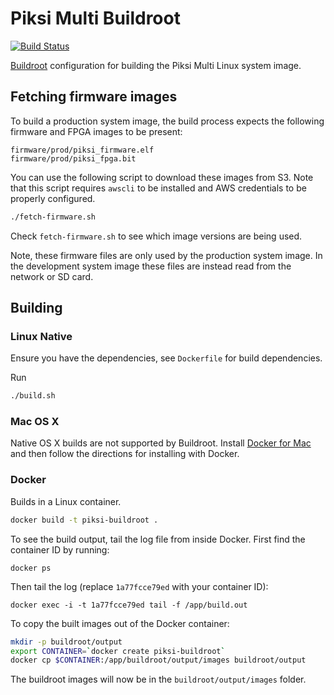 # Piksi Multi Buildroot

[![Build Status](https://travis-ci.org/swift-nav/piksi_buildroot.svg?branch=master)](https://travis-ci.org/swift-nav/piksi_buildroot)

[Buildroot](https://buildroot.org/) configuration for building the Piksi Multi
Linux system image.

## Fetching firmware images

To build a production system image, the build process expects the following
firmware and FPGA images to be present:

```
firmware/prod/piksi_firmware.elf
firmware/prod/piksi_fpga.bit
```

You can use the following script to download these images from S3. Note that
this script requires `awscli` to be installed and AWS credentials to be
properly configured.

``` sh
./fetch-firmware.sh
```

Check `fetch-firmware.sh` to see which image versions are being used.

Note, these firmware files are only used by the production system image. In the
development system image these files are instead read from the network or SD
card.

## Building

### Linux Native

Ensure you have the dependencies, see `Dockerfile` for build dependencies.

Run

``` sh
./build.sh
```

### Mac OS X

Native OS X builds are not supported by Buildroot. Install
[Docker for Mac](https://docs.docker.com/engine/installation/mac/) and then
follow the directions for installing with Docker.

### Docker

Builds in a Linux container.

``` sh
docker build -t piksi-buildroot .
```

To see the build output, tail the log file from inside Docker. First find the
container ID by running:

```
docker ps
```

Then tail the log (replace `1a77fcce79ed` with your container ID):

```
docker exec -i -t 1a77fcce79ed tail -f /app/build.out
```

To copy the built images out of the Docker container:

``` sh
mkdir -p buildroot/output
export CONTAINER=`docker create piksi-buildroot`
docker cp $CONTAINER:/app/buildroot/output/images buildroot/output
```

The buildroot images will now be in the `buildroot/output/images` folder.

